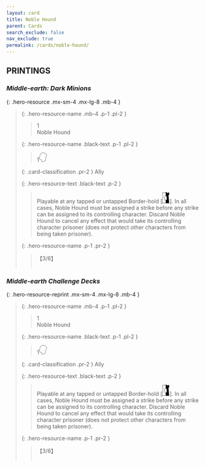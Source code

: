 ```yaml
---
layout: card
title: Noble Hound
parent: Cards
search_exclude: false
nav_exclude: true
permalink: /cards/noble-hound/
---
```


## PRINTINGS


### _Middle-earth: Dark Minions_

{: .hero-resource .mx-sm-4 .mx-lg-8 .mb-4 }
> {: .hero-resource-name .mb-4 .p-1 .pl-2 }
> > <div class="card-mp">1</div>
> > <div class="card-name">Noble Hound</div>
>
> {: .hero-resource-name .black-text .p-1 .pl-2 }
> > 1![](/assets/images/mind.svg)
>
> {: .card-classification .pr-2 }
> Ally
>
> {: .hero-resource-text .black-text .p-2 }
> > Playable at any tapped or untapped Border-hold \[![](/assets/images/border-hold.svg)]. In all cases, Noble Hound must be assigned a strike before any strike can be assigned to its controlling character. Discard Noble Hound to cancel any effect that would take its controlling character prisoner (does not protect other characters from being taken prisoner). 
> 
> {: .hero-resource-name .p-1 .pr-2 }
> > <div class="card-shield">【3/6】</div>
> > <div class="card-corruption">&nbsp;</div>

### _Middle-earth Challenge Decks_

{: .hero-resource-reprint .mx-sm-4 .mx-lg-8 .mb-4 }
> {: .hero-resource-name .mb-4 .p-1 .pl-2 }
> > <div class="card-mp">1</div>
> > <div class="card-name">Noble Hound</div>
>
> {: .hero-resource-name .black-text .p-1 .pl-2 }
> > 1![](/assets/images/mind.svg)
>
> {: .card-classification .pr-2 }
> Ally
>
> {: .hero-resource-text .black-text .p-2 }
> > Playable at any tapped or untapped Border-hold \[![](/assets/images/border-hold.svg)]. In all cases, Noble Hound must be assigned a strike before any strike can be assigned to its controlling character. Discard Noble Hound to cancel any effect that would take its controlling character prisoner (does not protect other characters from being taken prisoner). 
> 
> {: .hero-resource-name .p-1 .pr-2 }
> > <div class="card-shield">【3/6】</div>
> > <div class="card-corruption">&nbsp;</div>
